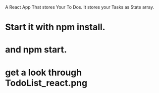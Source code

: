 A React App That stores Your To Dos.
It stores your Tasks as State array.
# Start it with npm install.
# and npm start.
# get a look through TodoList_react.png
